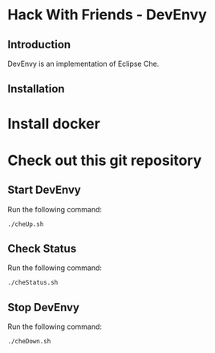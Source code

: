 Hack With Friends - DevEnvy
===========================

Introduction
------------

DevEnvy is an implementation of Eclipse Che.

Installation
------------

# Install docker
# Check out this git repository

Start DevEnvy
-------------
   
Run the following command:

    ./cheUp.sh

Check Status
------------

Run the following command:

    ./cheStatus.sh

Stop DevEnvy
------------

Run the following command:

    ./cheDown.sh
